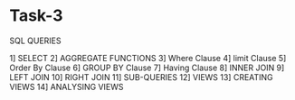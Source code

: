 # Task-3
SQL QUERIES

1] SELECT
2] AGGREGATE FUNCTIONS
3] Where Clause
4] limit Clause
5] Order By Clause
6] GROUP BY Clause
7] Having Clause
8] INNER JOIN
9] LEFT JOIN
10] RIGHT JOIN
11] SUB-QUERIES
12] VIEWS
13] CREATING VIEWS
14] ANALYSING VIEWS
